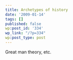 ```yaml
---
title: Archetypes of history
date: '2009-01-14'
tags: []
published: false
wp:post_id: '334'
wp_link: "/?p=334"
wp:post_type: post
---
```


Great man theory, etc.
